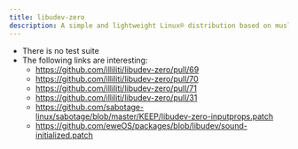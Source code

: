```yaml
---
title: libudev-zero
description: A simple and lightweight Linux® distribution based on musl libc and toybox
---
```


- There is no test suite
- The following links are interesting:
  - https://github.com/illiliti/libudev-zero/pull/69
  - https://github.com/illiliti/libudev-zero/pull/70
  - https://github.com/illiliti/libudev-zero/pull/71
  - https://github.com/illiliti/libudev-zero/pull/31
  - https://github.com/sabotage-linux/sabotage/blob/master/KEEP/libudev-zero-inputprops.patch
  - https://github.com/eweOS/packages/blob/libudev/sound-initialized.patch
